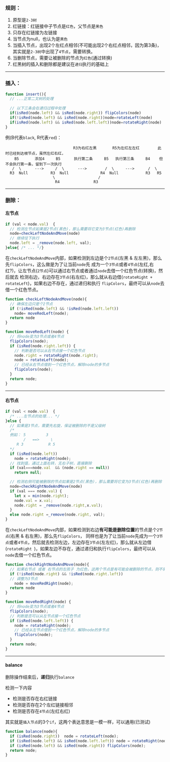 
### 规则：
1. 原型是`2-3树`
2. 红链接：红链接中子节点是`红色`，父节点是`黑色`
3. 只存在红链接为左链接
4. 当节点为null，也认为是`黑色`
5. 当插入节点，出现2个左红点相邻(不可能出现2个右红点相邻，因为第3条)，其实就是`2-3树`中出现了`4节点`，需要转换。
6. 当删除节点，需要让被删除的节点为`红色`(通过转换)
7. 红黑树的插入和删除都是建议在`递归`执行的基础上

-----

### 插入：

```js
function insert(){
  // ...正常二叉树的处理
  
  // 以下三条会在递归过程中处理
  if(isRed(node.left) && isRed(node.right)) flipColors(node)
  if(!isRed(node.left) && isRed(node.right))node=rotateLeft(node)
  if(isRed(node.left) && isRed(node.left.left))node=rotateRight(node)
}
```
例(B代表`black`, R代表`red`)：

```
                              R3为右红左黑       R5为左红左左红        此时已经到达根节点，虽然左红右红，
    B5       添加4     B5      执行第二条     B5   执行第三条     B4    但不会执行第一条，留到下一次执行 
   /  \      --->     /  \      --->        /  \     --->      /  \   
  R3  Null          R3  Null              R4  Null            R3   R5   
                     \                   /                                          
                      R4               R3                                           
```

-----

### 删除：

#### 左节点
```js
if (val < node.val)  {
  // 检测左节点如果是2节点(黑色)，那么需要将它变为3节点(红色)再删除
  node=checkLeftNodeAndMove(node)
  // 继续往下执行
  node.left = _remove(node.left, val);
}else{ /* ... */}
```

 在`checkLeftNodeAndMove`内部，如果检测到左边是个`2节点`(左黑 & 左左黑)，那么先`flipColors`，这么做是为了让当前`node`先
成为一个`3节点`或者`4节点`(左红,右红?)，让左节点(`2节点`)可以通过右节点或者通过`node`去借一个红色节点(转换)，然后就去
检测右边，右边存在`3节点`(右左红)，那么就从右边借(`rotateRight + rotateLeft`)，如果右边不存在，通过递归和执行
`flipColors`，最终可以从`node`去借一个红色节点。

```js
function checkLeftNodeAndMove(node){
  // 确保左边只是个2节点
  if (!isRed(node.left) && !isRed(node.left.left))
    node= moveRedLeft(node);
  return node
}

function moveRedLeft(node) {
  // 将node变为3节点或者4节点
  flipColors(node);
  if (isRed(node.right.left)) {
    // 判断是否可以从右节点接一个红色节点
    node.right = rotateRight(node.right);
    node = rotateLeft(node);
    // 已经从右节点借到一个红色节点，解除node的多节点
    flipColors(node);
  }
  return node;
}
```

-----

#### 右节点

```js
if (val < node.val)  {
  /* ...左节点的处理... */
}else {
  // 如果是3节点，需要先右旋，保证被删除的不是父级树
  /*
  例如： 5         3
        /   ==>     \
     R 3           R 5
  */
  if (isRed(node.left))
    node = rotateRight(node);
  // 找到值，通过上面右转，无右子树，直接删除
  if (val===node.val  && (node.right == null))
    return null;

  // 检测右侧可能被删除的节点如果是2节点(黑色)，那么需要将它变为3节点(红色)再删除
  node=checkRightNodeAndMove(node)
  if (val === node.val) {
    let x = min(node.right);
    node.val = x.val;
    node.right = _remove(node.right,x.val);
  }
  else node.right =_remove(node.right, val);
}
```

 在`checkLeftNodeAndMove`内部，如果检测到右边**有可能是删除位置**的节点是个`2节点`(右黑 & 右左黑)，那么先`flipColors`，
 同样也是为了让当前`node`先成为一个`3节点`或者`4节点`，然后就去检测左边，左边存在`3节点`(左左红)，那么就从左边借
 (`rotateRight `)，如果左边不存在，通过递归和执行`flipColors`，最终可以从`node`去借一个红色节点。


```js
function checkRightNodeAndMove(node){
  // 如果右节点 或者 右节点的左孩子 为红色，这两个节点是有可能会被删除的节点，则不需要调整，可以继续递归至下一层
  if (!isRed(node.right) && !isRed(node.right.left))
  // 调整为3节点
    node = moveRedRight(node);
  return node
}

function moveRedRight(node) {
  // 将node变为3节点或者4节点
  flipColors(node);
  // 判断是否可以从左节点接一个红色节点
  if (isRed(node.left.left)) {
    node = rotateRight(node);
    // 已经从左节点借到一个红色节点，解除node的多节点
    flipColors(node);
  }
  return node;
}
```

------

#### balance

删除操作结束后，**递归**执行`balance`

检测一下内容
* 检测是否存在右红链接
* 检测是否存在2个左红链接相邻
* 检测是否存在`4节点`(左红右红)

其实就是`插入节点`的3个`if`，这两个表达意思是一模一样，可以通用(已测试)
```js
function balance(node){
  if (isRed(node.right))  node = rotateLeft(node);
  if (isRed(node.left) && isRed(node.left.left)) node = rotateRight(node);
  if (isRed(node.left) && isRed(node.right)) flipColors(node);
  return node;
}
```